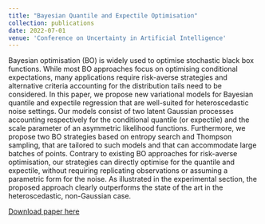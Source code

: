 ```yaml
---
title: "Bayesian Quantile and Expectile Optimisation"
collection: publications
date: 2022-07-01
venue: 'Conference on Uncertainty in Artificial Intelligence'
---
```

Bayesian optimisation (BO) is widely used to optimise stochastic black box functions. While most BO approaches focus on optimising conditional expectations, many applications require risk-averse strategies and alternative criteria accounting for the distribution tails need to be considered. In this paper, we propose new variational models for Bayesian quantile and expectile regression that are well-suited for heteroscedastic noise settings. Our models consist of two latent Gaussian processes accounting respectively for the conditional quantile (or expectile) and the scale parameter of an asymmetric likelihood functions. Furthermore, we propose two BO strategies based on entropy search and Thompson sampling, that are tailored to such models and that can accommodate large batches of points. Contrary to existing BO approaches for risk-averse optimisation, our strategies can directly optimise for the quantile and expectile, without requiring replicating observations or assuming a parametric form for the noise. As illustrated in the experimental section, the proposed approach clearly outperforms the state of the art in the heteroscedastic, non-Gaussian case.

[Download paper here](http://henrymoss.github.io/files/quantile.pdf)

